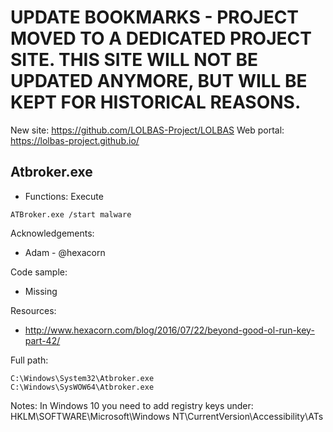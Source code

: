 # UPDATE BOOKMARKS - PROJECT MOVED TO A DEDICATED PROJECT SITE. THIS SITE WILL NOT BE UPDATED ANYMORE, BUT WILL BE KEPT FOR HISTORICAL REASONS.
New site: https://github.com/LOLBAS-Project/LOLBAS
Web portal: https://lolbas-project.github.io/ 
## Atbroker.exe

* Functions: Execute

```
ATBroker.exe /start malware
```

Acknowledgements:
* Adam - @hexacorn

Code sample:
* Missing

Resources:
* http://www.hexacorn.com/blog/2016/07/22/beyond-good-ol-run-key-part-42/

Full path:
```
C:\Windows\System32\Atbroker.exe
C:\Windows\SysWOW64\Atbroker.exe
```

Notes:
In Windows 10 you need to add registry keys under:
HKLM\SOFTWARE\Microsoft\Windows NT\CurrentVersion\Accessibility\ATs




 